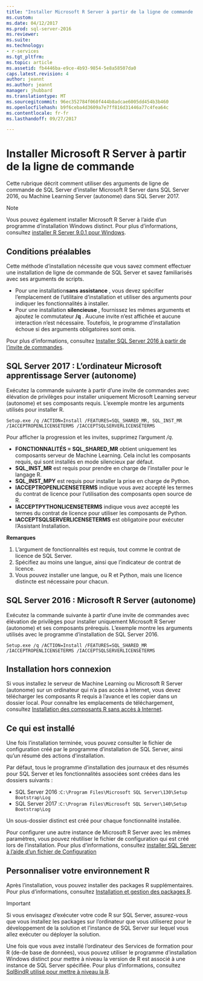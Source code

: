 ```yaml
---
title: "Installer Microsoft R Server à partir de la ligne de commande | Microsoft Docs"
ms.custom: 
ms.date: 04/12/2017
ms.prod: sql-server-2016
ms.reviewer: 
ms.suite: 
ms.technology:
- r-services
ms.tgt_pltfrm: 
ms.topic: article
ms.assetid: fb4446ba-e9ce-4b93-9854-5e8a58507da0
caps.latest.revision: 4
author: jeannt
ms.author: jeannt
manager: jhubbard
ms.translationtype: MT
ms.sourcegitcommit: 96ec352784f060f444b8adcae6005dd454b3b460
ms.openlocfilehash: b9f6ceba4d3609a7e7ff816d31446a77c4fea64c
ms.contentlocale: fr-fr
ms.lasthandoff: 09/27/2017

---
```

# <a name="install-microsoft-r-server-from-the-command-line"></a>Installer Microsoft R Server à partir de la ligne de commande
    
Cette rubrique décrit comment utiliser des arguments de ligne de commande de SQL Server d’installer Microsoft R Server dans SQL Server 2016, ou Machine Learning Server (autonome) dans SQL Server 2017. 

> [!NOTE]
Vous pouvez également installer Microsoft R Server à l’aide d’un programme d’installation Windows distinct. Pour plus d’informations, consultez [installer R Server 9.0.1 pour Windows](https://msdn.microsoft.com/microsoft-r/rserver-install-windows). 

## <a name="prerequisites"></a>Conditions préalables

Cette méthode d’installation nécessite que vous savez comment effectuer une installation de ligne de commande de SQL Server et savez familiarisés avec ses arguments de scripts.

- Pour une installation**sans assistance** , vous devez spécifier l’emplacement de l’utilitaire d’installation et utiliser des arguments pour indiquer les fonctionnalités à installer. 
- Pour une installation **silencieuse** , fournissez les mêmes arguments et ajoutez le commutateur **/q** . Aucune invite n’est affichée et aucune interaction n’est nécessaire. Toutefois, le programme d’installation échoue si des arguments obligatoires sont omis.

Pour plus d’informations, consultez [Installer SQL Server 2016 à partir de l’invite de commandes](../../database-engine/install-windows/install-sql-server-2016-from-the-command-prompt.md).

## <a name="sql-server-2017-microsoft-machine-learning-server-standalone"></a>SQL Server 2017 : L’ordinateur Microsoft apprentissage Server (autonome)

Exécutez la commande suivante à partir d’une invite de commandes avec élévation de privilèges pour installer uniquement Microsoft Learning serveur (autonome) et ses composants requis.  L’exemple montre les arguments utilisés pour installer R.

```
Setup.exe /q /ACTION=Install /FEATURES=SQL_SHARED_MR, SQL_INST_MR  /IACCEPTROPENLICENSETERMS /IACCEPTSQLSERVERLICENSETERMS 
```

Pour afficher la progression et les invites, supprimez l’argument _/q_.

- **FONCTIONNALITÉS = SQL_SHARED_MR** obtient uniquement les composants serveur de Machine Learning. Cela inclut les composants requis, qui sont installés en mode silencieux par défaut.
- **SQL_INST_MR** est requis pour prendre en charge de l’installer pour le langage R.
- **SQL_INST_MPY** est requis pour installer la prise en charge de Python.
- **IACCEPTROPENLICENSETERMS** indique vous avez accepté les termes du contrat de licence pour l’utilisation des composants open source de R.
- **IACCEPTPYTHONLICENSETERMS** indique vous avez accepté les termes du contrat de licence pour utiliser les composants de Python.
- **IACCEPTSQLSERVERLICENSETERMS** est obligatoire pour exécuter l’Assistant Installation.

**Remarques**

1. L’argument de fonctionnalités est requis, tout comme le contrat de licence de SQL Server.
2. Spécifiez au moins une langue, ainsi que l’indicateur de contrat de licence.
3. Vous pouvez installer une langue, ou R et Python, mais une licence distincte est nécessaire pour chacun.

## <a name="sql-server-2016-microsoft-r-server-standalone"></a>SQL Server 2016 : Microsoft R Server (autonome)

Exécutez la commande suivante à partir d’une invite de commandes avec élévation de privilèges pour installer uniquement Microsoft R Server (autonome) et ses composants prérequis.  L’exemple montre les arguments utilisés avec le programme d’installation de SQL Server 2016.

```
Setup.exe /q /ACTION=Install /FEATURES=SQL_SHARED_MR /IACCEPTROPENLICENSETERMS /IACCEPTSQLSERVERLICENSETERMS
```

## <a name="offline-installation"></a>Installation hors connexion

Si vous installez le serveur de Machine Learning ou Microsoft R Server (autonome) sur un ordinateur qui n’a pas accès à Internet, vous devez télécharger les composants R requis à l’avance et les copier dans un dossier local. Pour connaître les emplacements de téléchargement, consultez [Installation des composants R sans accès à Internet](../r/installing-ml-components-without-internet-access.md).

## <a name="what-is-installed"></a>Ce qui est installé

Une fois l’installation terminée, vous pouvez consulter le fichier de configuration créé par le programme d’installation de SQL Server, ainsi qu’un résumé des actions d’installation.

Par défaut, tous le programme d’installation des journaux et des résumés pour SQL Server et les fonctionnalités associées sont créées dans les dossiers suivants :

- SQL Server 2016 :`C:\Program Files\Microsoft SQL Server\130\Setup Bootstrap\Log`
- SQL Server 2017 :`C:\Program Files\Microsoft SQL Server\140\Setup Bootstrap\Log`

Un sous-dossier distinct est créé pour chaque fonctionnalité installée.

Pour configurer une autre instance de Microsoft R Server avec les mêmes paramètres, vous pouvez réutiliser le fichier de configuration qui est créé lors de l’installation. Pour plus d’informations, consultez [installer SQL Server à l’aide d’un fichier de Configuration](../../database-engine/install-windows/install-sql-server-2016-using-a-configuration-file.md)


## <a name="customize-your-r-environment"></a>Personnaliser votre environnement R

Après l’installation, vous pouvez installer des packages R supplémentaires. Pour plus d’informations, consultez [Installation et gestion des packages R](../r/install-additional-r-packages-on-sql-server.md).

> [!IMPORTANT]
> Si vous envisagez d’exécuter votre code R sur SQL Server, assurez-vous que vous installez les packages sur l’ordinateur que vous utiliserez pour le développement de la solution et l’instance de SQL Server sur lequel vous allez exécuter ou déployer la solution.

Une fois que vous avez installé l’ordinateur des Services de formation pour R (de-de base de données), vous pouvez utiliser le programme d’installation Windows distinct pour mettre à niveau la version de R est associé à une instance de SQL Server spécifiée. Pour plus d’informations, consultez [SqlBindR utilisé pour mettre à niveau la R](../r/use-sqlbindr-exe-to-upgrade-an-instance-of-sql-server.md).



